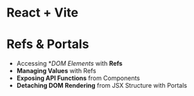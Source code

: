 # React + Vite

# Refs & Portals

- Accessing **DOM Elements* with **Refs**
- **Managing Values** with Refs
- **Exposing API Functions** from Components
- **Detaching DOM Rendering** from JSX Structure with Portals

